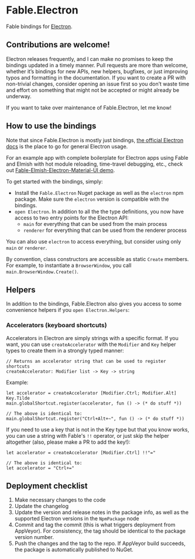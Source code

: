 # Fable.Electron

Fable bindings for [Electron](https://electronjs.org/).

Contributions are welcome!
--------------------------

Electron releases frequently, and I can make no promises to keep the bindings updated in a timely manner. Pull requests are more than welcome, whether it’s bindings for new APIs, new helpers, bugfixes, or just improving typos and formatting in the documentation. If you want to create a PR with non-trivial changes, consider opening an issue first so you don’t waste time and effort on something that might not be accepted or might already be underway.

If you want to take over maintenance of Fable.Electron, let me know!

How to use the bindings
----------

Note that since Fable.Electron is mostly just bindings, [the official Electron docs](https://electronjs.org/docs) is the place to go for general Electron usage.

For an example app with complete boilerplate for Electron apps using Fable and Elmish with hot module reloading, time-travel debugging, etc., check out [Fable-Elmish-Electron-Material-UI demo](https://github.com/cmeeren/fable-elmish-electron-material-ui-demo).

To get started with the bindings, simply:

* Install the `Fable.Electron` Nuget package as well as the `electron` npm package. Make sure the `electron` version is compatible with the bindings.
* `open Electron`. In addition to all the the type definitions, you now have access to two entry points for the Electron API:
  * `main` for everything that can be used from the main process
  * `renderer` for everything that can be used from the renderer process

You can also use `electron` to access everything, but consider using only `main` or `renderer`.

By convention, class constructors are accessible as static `Create` members. For example, to instantiate a `BrowserWindow`, you call `main.BrowserWindow.Create()`.

Helpers
-------

In addition to the bindings, Fable.Electron also gives you access to some convenience helpers if you `open Electron.Helpers`:

### Accelerators (keyboard shortcuts)

Accelerators in Electron are simply strings with a specific format. If you want, you can use `createAccelerator` with the `Modifier` and `Key` helper types to create them in a strongly typed manner:

```f#
// Returns an accelerator string that can be used to register shortcuts
createAccelerator: Modifier list -> Key -> string
```

Example:

```f#
let accelerator = createAccelerator [Modifier.Ctrl; Modifier.Alt] Key.Tilde
main.globalShortcut.register(accelerator, fun () -> (* do stuff *))

// The above is identical to:
main.globalShortcut.register("Ctrl+Alt+~", fun () -> (* do stuff *))
```

If you need to use a key that is not in the Key type but that you know works, you can use a string with Fable's `!!` operator, or just skip the helper altogether (also, please make a PR to add the key!):

```f#
let accelerator = createAccelerator [Modifier.Ctrl] !!"="

// The above is identical to:
let accelerator = "Ctrl+="
```

## Deployment checklist

1. Make necessary changes to the code
2. Update the changelog
3. Update the version and release notes in the package info, as well as the supported Electron versions in the `NpmPackage` node
4. Commit and tag the commit (this is what triggers deployment from  AppVeyor). For consistency, the tag should be identical to the package version number.
5. Push the changes and the tag to the repo. If AppVeyor build succeeds, the package is automatically published to NuGet.
